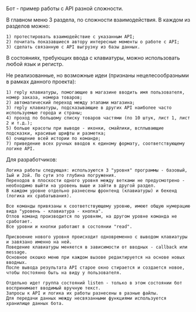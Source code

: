 Бот - пример работы с API разной сложности.

В главном меню 3 раздела, по сложности взаимодействия. В каждом из разделов можно:

    1) протестировать взаимодействие с указанным API;
    2) почитать показавшиеся автору интересные моменты о работе с API;
    3) сделать связанную с API выгрузку из базы данных.

В состояниях, требующих ввода с клавиатуры, можно использовать любой язык и регистр.


Не реализованные, но возможные идеи (признаны нецелесообразными в рамках данного проекта):

    1) reply клавиатуры, помогающие в магазине вводить имя пользователя, номер заказа, номера товаров;
    2) автоматический переход между этапами магазина;
    3) reply клавиатуры, подсказывающие в других API наиболее часто используемые города и страны;
    4) проход по большому списку товаров частями (по 10 штук, лист 1, лист 2 и т.д.);
    5) больше красоты при выводе - иконки, смайлики, всплывающие подсказки, красивые шрифты и разметка;
    6) очищение всей истории по команде;
    7) приведение всех ручных вводов к единому формату, соответствующему логике API.
    

Для разработчиков:
    
    Логика работы следующая: используются 3 "уровня" программы - базовый, 1ый и 2ой. По сути это глубина погружения.
    Переходов в плоскости одного уровня между ветками не предусмотрено - необходимо выйти на уровень выше и зайти в другой раздел.
    В каждом уровне отдельно разнесены фронтенд (клавиатуры) и бекенд (логика их срабатывания).

    Все команды привязаны к соответствующему уровню, имеют общую нумерацию вида "уровень - клавиатура - кнопка".
    Отлов команд производится по уровням, на другом уровне команда не сработает.
    Все уровни и кнопки работают в состоянии "read".

    Присвоение нового уровня происходит одновременно с выводом клавиатуры и завязано именно на ней.
    Поведение клавиатуры меняется в зависимости от вводных - callback или message.
    Основное окошко меню при каждом вызове редактируется на основе новых вводных. 
    После вывода результата API старое окно стирается и создается новое, чтобы постоянно быть на виду у пользователя.

    Отдельно идет группа состояний listen - только в этом состоянии бот воспринимает вводимый вручную текст.
    Запросы к API и логика их работы разнесены в разные файлы.
    Для передачи данных между несвязанными функциями используется хранилище данных бота.